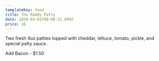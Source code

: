 ```yaml
---
templateKey: food
title: The Raddy Patty
date: 2020-04-01T00:00:31.899Z
price: 16
---
```


Two fresh 4oz patties topped with cheddar, lettuce, tomato, pickle, and special patty sauce.

Add Bacon - \$1.50
